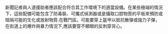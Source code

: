 [Title]: # (摩托車護甲)
[Difficulty]: # (進階)
[Order]: # (0)

新聞記者與人道援助者應該配合符合其工作環境下的適當設備。在某些極端的情況下，這些配備可能包含了防毒裝、可攜式偵測器或是攝取口腔物質的平板來預防或阻隔可能的生化或放射物質.在戰鬥區。可能要穿上盔甲以抵抗散彈或強力子彈，在街道上的爆炸與暴力情況下,應該要穿不顯眼的反刺穿背心。